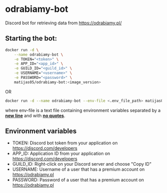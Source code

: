 # odrabiamy-bot
Discord bot for retrieving data from https://odrabiamy.pl/

## Starting the bot:
```bash
docker run -d \
	--name odrabiamy-bot \
	-e TOKEN="<token>" \
	-e APP_ID="<app_id>" \
	-e GUILD_ID="<guild_id>" \
	-e USERNAME="<username>" \
	-e PASSWORD="<password>" \
	matijas05/odrabiamy-bot:<image_version>
```
OR
```bash
docker run -d --name odrabiamy-bot --env-file <.env_file_path> matijas05/odrabiamy-bot:<image_version>
```
where env-file is a text file containing environment variables separated by a <ins>**new line**</ins> and with <ins>**no quotes**</ins>.

## Environment variables
- TOKEN: Discord bot token from your application on https://discord.com/developers
- APP_ID: Application ID from your application on https://discord.com/developers
- GUILD_ID: Right-click on your Discord server and choose "Copy ID"
- USERNAME: Username of a user that has a premium account on https://odrabiamy.pl
- PASSWORD: Password of a user that has a premium account on https://odrabiamy.pl